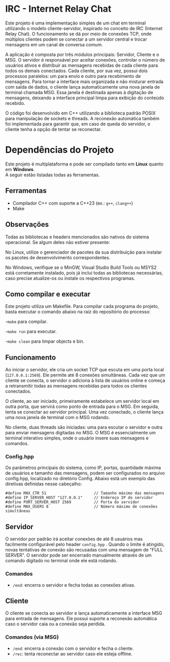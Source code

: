 # IRC - Internet Relay Chat

Este projeto é uma implementação simples de um chat em terminal utilizando o modelo cliente-servidor, inspirado no conceito de IRC (Internet Relay Chat). O funcionamento se dá por meio de conexões TCP, onde múltiplos clientes podem se conectar a um servidor central e trocar mensagens em um canal de conversa comum.

A aplicação é composta por três módulos principais: Servidor, Cliente e o MSG. O servidor é responsável por aceitar conexões, controlar o número de usuários ativos e distribuir as mensagens recebidas de cada cliente para todos os demais conectados. Cada cliente, por sua vez, possui dois processos paralelos: um para envio e outro para recebimento de mensagens. Para tornar a interface mais organizada e não misturar entrada com saída de dados, o cliente lança automaticamente uma nova janela de terminal chamada MSG. Essa janela é destinada apenas à digitação de mensagens, deixando a interface principal limpa para exibição do conteúdo recebido.

O código foi desenvolvido em C++ utilizando a biblioteca padrão POSIX para manipulação de sockets e threads. A reconexão automática também foi implementada para garantir que, em caso de queda do servidor, o cliente tenha a opção de tentar se reconectar.

# Dependências do Projeto

Este projeto é multiplataforma e pode ser compilado tanto em **Linux** quanto em **Windows**.  
A seguir estão listadas todas as ferramentas.

## Ferramentas
- Compilador C++ com suporte a C++23 (ex.: `g++`, `clang++`)
- Make

## Observações

Todas as bibliotecas e headers mencionados são nativos do sistema operacional.
Se algum deles não estiver presente:

No Linux, utilize o gerenciador de pacotes da sua distribuição para instalar os pacotes de desenvolvimento correspondentes.

No Windows, verifique se o MinGW, Visual Studio Build Tools ou MSYS2 está corretamente instalado, pois já inclui todas as bibliotecas necessárias, caso precise atualize-os ou instale os respectivos programas.

## Como compilar e executar

Este projeto utiliza um Makefile. Para compilar cada programa do projeto, basta executar o comando abaixo na raiz do repositório do processo:

-`make` para compilar.

-`make run` para executar.

-`make clean` para limpar objects e bin.


## Funcionamento

Ao iniciar o servidor, ele cria um socket TCP que escuta em uma porta local (`127.0.0.1:2569`). Ele permite até 8 conexões simultâneas. Cada vez que um cliente se conecta, o servidor o adiciona à lista de usuários online e começa a retransmitir todas as mensagens recebidas para todos os clientes conectados.

O cliente, ao ser iniciado, primeiramente estabelece um servidor local em outra porta, que servirá como ponto de entrada para o MSG. Em seguida, tenta se conectar ao servidor principal. Uma vez conectado, o cliente lança uma nova janela de terminal com o MSG rodando.

No cliente, duas threads são iniciadas: uma para escutar o servidor e outra para enviar mensagens digitadas no MSG. O MSG é essencialmente um terminal interativo simples, onde o usuário insere suas mensagens e comandos.

### Config.hpp
Os parâmetros principais do sistema, como IP, portas, quantidade máxima de usuários e tamanho das mensagens, podem ser configurados no arquivo config.hpp, localizado no diretório Config. Abaixo está um exemplo das diretivas definidas nesse cabeçalho:

```
#define MAX_CTR 51                     // Tamanho máximo das mensagens
#define IP_SERVER_HOST "127.0.0.1"     // Endereço IP do servidor
#define PORT_SERVER_HOST 2569          // Porta do servidor
#define MAX_USERS 8                    // Número máximo de conexões simultâneas
```

## Servidor

O servidor por padrão irá aceitar conexões de até 8 usuários mas facilmente configurável pelo header `config.hpp` . Quando o limite é atingido, novas tentativas de conexão são recusadas com uma mensagem de "FULL SERVER". O servidor pode ser encerrado manualmente através de um comando digitado no terminal onde ele está rodando.

### Comandos

- `/end`: encerra o servidor e fecha todas as conexões ativas.

## Cliente

O cliente se conecta ao servidor e lança automaticamente a interface MSG para entrada de mensagens. Ele possui suporte a reconexão automática caso o servidor caia ou a conexão seja perdida.

### Comandos (via MSG)

- `/end`: encerra a conexão com o servidor e fecha o cliente.
- `/rec`: tenta reconectar ao servidor caso ele esteja offline.

